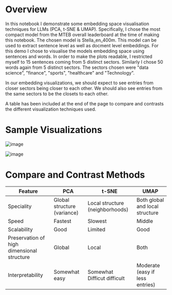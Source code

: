 # Overview

In this notebook I demonstrate some embedding space visualisation techniques for LLMs (PCA, t-SNE & UMAP). Specifically, I chose the most compact model from the MTEB overall leaderboard at the time of making this notebook. The chosen model is Stella_en_400m. This model can be used to extract sentence level as well as docment level embeddings. For this demo I chose to visualise the models embedding space using sentences and words. In order to make the plots readable, I restricted myself to 15 sentences coming from 5 distinct sectors. Similarly I chose 50 words again from 5 distinct sectors. The sectors chosen were "data science", "finance", "sports", "healthcare" and "Technology". 

In our embedding visualizations, we should expect to see entries from closer sectors being closer to each other. We should also see entries from the same sectors to be the closets to each other.

A table has been included at the end of the page to compare and contrasts the different visualization techniques used.

# Sample Visualizations

![image](https://github.com/user-attachments/assets/cc82662c-b695-4906-ad5f-3d2da8dc20de)

![image](https://github.com/user-attachments/assets/e926e0c8-55a7-4231-a25c-6b2ca5b7de8c)

# Compare and Contrast Methods

| Feature | PCA | t-SNE | UMAP |
|---|---|---|---|
| Speciality | Global structure (variance) | Local structure (neighborhoods) | Both global and local structure |
| Speed | Fastest | Slowest | Middle |
| Scalability | Good | Limited | Good |
| Preservation of high dimensional structure | Global | Local | Both |
| Interpretability | Somewhat easy | Somewhat Difficut difficult | Moderate (easy if less entries) |
